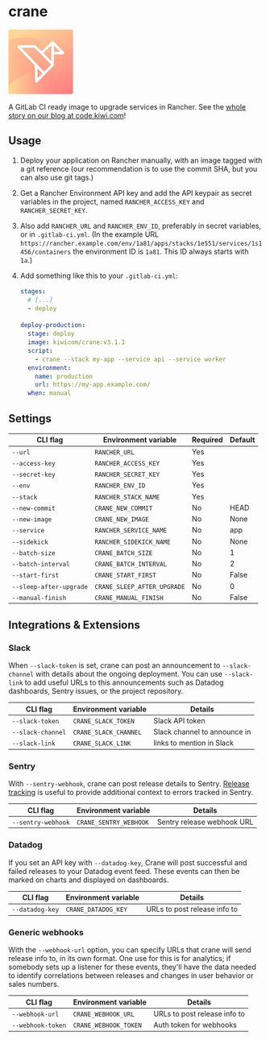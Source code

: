# crane

![crane logo - an origami crane](logo.png)

A GitLab CI ready image to upgrade services in Rancher.
See the [whole story on our blog at code.kiwi.com](https://code.kiwi.com/announcing-crane-e8ce911b187b)!

## Usage

1. Deploy your application on Rancher manually,
   with an image tagged with a git reference
   (our recommendation is to use the commit SHA, but you can also use git tags.)
2. Get a Rancher Environment API key
   and add the API keypair as secret variables in the project,
   named `RANCHER_ACCESS_KEY` and `RANCHER_SECRET_KEY`.
3. Also add `RANCHER_URL` and `RANCHER_ENV_ID`,
   preferably in secret variables, or in `.gitlab-ci.yml`.
   (In the example URL `https://rancher.example.com/env/1a81/apps/stacks/1e551/services/1s1456/containers`
   the environment ID is `1a81`. This ID always starts with `1a`.)
4. Add something like this to your `.gitlab-ci.yml`:

   ```yaml
   stages:
     # [...]
     - deploy

   deploy-production:
     stage: deploy
     image: kiwicom/crane:v3.1.1
     script:
       - crane --stack my-app --service api --service worker
     environment:
       name: production
       url: https://my-app.example.com/
     when: manual
   ```

## Settings

| CLI flag                | Environment variable        | Required | Default |
| ----------------------- | --------------------------- | -------- | ------- |
| `--url`                 | `RANCHER_URL`               | Yes      |         |
| `--access-key`          | `RANCHER_ACCESS_KEY`        | Yes      |         |
| `--secret-key`          | `RANCHER_SECRET_KEY`        | Yes      |         |
| `--env`                 | `RANCHER_ENV_ID`            | Yes      |         |
| `--stack`               | `RANCHER_STACK_NAME`        | Yes      |         |
| `--new-commit`          | `CRANE_NEW_COMMIT`          | No       | HEAD    |
| `--new-image`           | `CRANE_NEW_IMAGE`           | No       | None    |
| `--service`             | `RANCHER_SERVICE_NAME`      | No       | app     |
| `--sidekick`            | `RANCHER_SIDEKICK_NAME`     | No       | None    |
| `--batch-size`          | `CRANE_BATCH_SIZE`          | No       | 1       |
| `--batch-interval`      | `CRANE_BATCH_INTERVAL`      | No       | 2       |
| `--start-first`         | `CRANE_START_FIRST`         | No       | False   |
| `--sleep-after-upgrade` | `CRANE_SLEEP_AFTER_UPGRADE` | No       | 0       |
| `--manual-finish`       | `CRANE_MANUAL_FINISH`       | No       | False   |

## Integrations & Extensions

### Slack

When `--slack-token` is set,
crane can post an announcement to `--slack-channel`
with details about the ongoing deployment.
You can use `--slack-link` to add useful URLs to this announcements
such as Datadog dashboards, Sentry issues, or the project repository.

| CLI flag          | Environment variable  | Details                      |
| ----------------- | --------------------- | ---------------------------- |
| `--slack-token`   | `CRANE_SLACK_TOKEN`   | Slack API token              |
| `--slack-channel` | `CRANE_SLACK_CHANNEL` | Slack channel to announce in |
| `--slack-link`    | `CRANE_SLACK_LINK`    | links to mention in Slack    |

### Sentry

With `--sentry-webhook`, crane can post release details to Sentry.
[Release tracking](https://docs.sentry.io/learn/releases/#what-is-a-release) is useful
to provide additional context to errors tracked in Sentry.

| CLI flag           | Environment variable   | Details                    |
| ------------------ | ---------------------- | -------------------------- |
| `--sentry-webhook` | `CRANE_SENTRY_WEBHOOK` | Sentry release webhook URL |

### Datadog

If you set an API key with `--datadog-key`,
Crane will post successful and failed releases to your Datadog event feed.
These events can then be marked on charts and displayed on dashboards.

| CLI flag        | Environment variable | Details                      |
| --------------- | -------------------- | ---------------------------- |
| `--datadog-key` | `CRANE_DATADOG_KEY`  | URLs to post release info to |

### Generic webhooks

With the `--webhook-url` option,
you can specify URLs that crane will send release info to,
in its own format.
One use for this is for analytics;
if somebody sets up a listener for these events,
they'll have the data needed to identify correlations
between releases and changes in user behavior or sales numbers.

| CLI flag          | Environment variable  | Details                      |
| ----------------- | --------------------- | ---------------------------- |
| `--webhook-url`   | `CRANE_WEBHOOK_URL`   | URLs to post release info to |
| `--webhook-token` | `CRANE_WEBHOOK_TOKEN` | Auth token for webhooks      |
